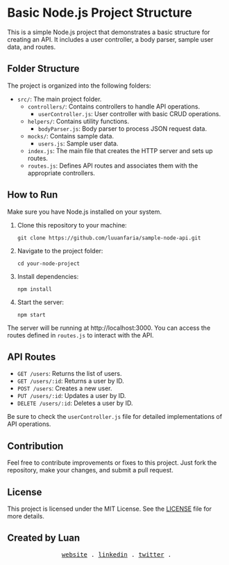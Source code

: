 
# Basic Node.js Project Structure

This is a simple Node.js project that demonstrates a basic structure for creating an API. It includes a user controller, a body parser, sample user data, and routes.

## Folder Structure

The project is organized into the following folders:

- `src/`: The main project folder.
  - `controllers/`: Contains controllers to handle API operations.
    - `userController.js`: User controller with basic CRUD operations.
  - `helpers/`: Contains utility functions.
    - `bodyParser.js`: Body parser to process JSON request data.
  - `mocks/`: Contains sample data.
    - `users.js`: Sample user data.
  - `index.js`: The main file that creates the HTTP server and sets up routes.
  - `routes.js`: Defines API routes and associates them with the appropriate controllers.

## How to Run

Make sure you have Node.js installed on your system.

1. Clone this repository to your machine:

   ```shell
   git clone https://github.com/luuanfaria/sample-node-api.git
   ```

2. Navigate to the project folder:

   ```shell
   cd your-node-project
   ```

3. Install dependencies:

   ```shell
   npm install
   ```

4. Start the server:

   ```shell
   npm start
   ```

The server will be running at http://localhost:3000. You can access the routes defined in `routes.js` to interact with the API.

## API Routes

- `GET /users`: Returns the list of users.
- `GET /users/:id`: Returns a user by ID.
- `POST /users`: Creates a new user.
- `PUT /users/:id`: Updates a user by ID.
- `DELETE /users/:id`: Deletes a user by ID.

Be sure to check the `userController.js` file for detailed implementations of API operations.

## Contribution

Feel free to contribute improvements or fixes to this project. Just fork the repository, make your changes, and submit a pull request.

## License

This project is licensed under the MIT License. See the [LICENSE](LICENSE) file for more details.

## Created by Luan

<p align="center">
  <samp>
    <a href="https://luuanfaria.dev">website</a> .
    <a href="https://linkedin.com/in/luuanfaria">linkedin</a> .
    <a href="https://twitter.com/luuanfariaf">twitter</a> .
  </samp>
</p>